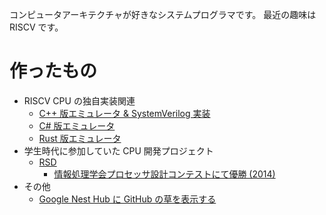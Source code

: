 コンピュータアーキテクチャが好きなシステムプログラマです。
最近の趣味は RISCV です。

# 作ったもの

- RISCV CPU の独自実装関連
  - [C++ 版エミュレータ & SystemVerilog 実装](https://github.com/fjt7tdmi/rafi-1st)
  - [C# 版エミュレータ](https://github.com/fjt7tdmi/rafi-emu-csharp)
  - [Rust 版エミュレータ](https://github.com/fjt7tdmi/rafi-emu-rust)
- 学生時代に参加していた CPU 開発プロジェクト
  - [RSD](https://github.com/rsd-devel/rsd)
    - [情報処理学会プロセッサ設計コンテストにて優勝 (2014)](http://www.arch.cs.titech.ac.jp/contest/)
- その他
  - [Google Nest Hub に GitHub の草を表示する](https://github.com/fjt7tdmi/grass-photo)
